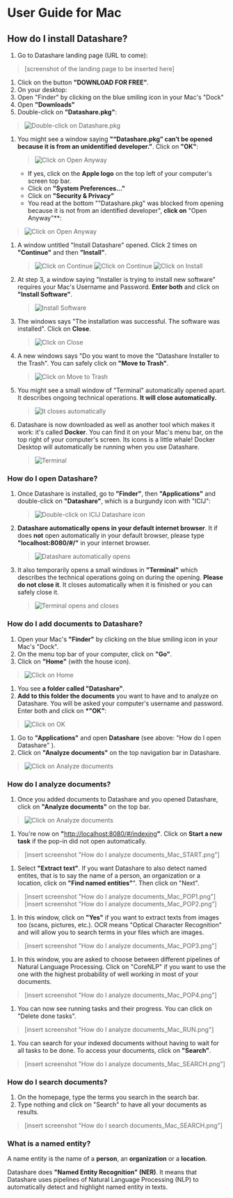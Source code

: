 # User Guide for Mac

## How do I install Datashare?

1. Go to Datashare landing page \(URL to come\):

> \[screenshot of the landing page to be inserted here\]

1. Click on the button **"DOWNLOAD FOR FREE"**.
2. On your desktop:
3. Open "Finder" by clicking on the blue smiling icon in your Mac's "Dock" 
4. Open **"Downloads"** 
5. Double-click on **"Datashare.pkg"**:

> ![Double-click on Datashare.pkg](https://i.imgur.com/F1IGjsz.png)

1. You might see a window saying **"“Datashare.pkg” can’t be opened because it is from an unidentified developer."**. Click on **"OK"**:

   > ![Click on Open Anyway](https://i.imgur.com/RMlO2Kz.png)

   * If yes, click on the **Apple logo** on the top left of your computer's screen top bar.
   * Click on **"System Preferences..."**
   * Click on **"Security & Privacy"** 
   * You read at the bottom ""Datashare.pkg" was blocked from opening because it is not from an identified developer",  **click on** "Open Anyway"\*\*: 

> ![Click on Open Anyway](https://i.imgur.com/bjBNkqm.png)

1. A window untitled "Install Datashare" opened. Click 2 times on **"Continue"** and then **"Install"**.

   > ![Click on Continue](https://i.imgur.com/UMpmxBm.png) ![Click on Continue](https://i.imgur.com/bfuAGFt.png) ![Click on Install](https://i.imgur.com/ayIxDHA.png)

2. At step 3, a window saying "Installer is trying to install new software" requires your Mac's Username and Password. **Enter both** and click on **"Install Software"**.

   > ![Install Software](https://i.imgur.com/S59dV0X.png)

3. The windows says "The installation was successful. The software was installed". Click on **Close**.

   > ![Click on Close](https://i.imgur.com/nCCy5N1.png)

4. A new windows says "Do you want to move the "Datashare Installer to the Trash". You can safely click on **"Move to Trash"**.

   > ![Click on Move to Trash](https://i.imgur.com/MBC013j.png)

5. You might see a small window of "Terminal" automatically opened apart. It describes ongoing technical operations. **It will close automatically.**

   > ![It closes automatically](https://i.imgur.com/pmYgUZ1.png)

6. Datashare is now downloaded as well as another tool which makes it work: it's called **Docker**. You can find it on your Mac's menu bar, on the top right of your computer's screen. Its icons is a little whale! Docker Desktop will automatically be running when you use Datashare.

   > ![Terminal](https://i.imgur.com/fZfNLzi.png)

### How do I open Datashare?

1. Once Datashare is installed, go to **"Finder"**, then **"Applications"** and double-click on **"Datashare"**, which is a burgundy icon with "ICIJ":

   > ![Double-click on ICIJ Datashare icon](https://i.imgur.com/uTyRtCa.png)

2. **Datashare automatically opens in your default internet browser**. It if does **not** open automatically in your default browser, please type **"localhost:8080/\#/"** in your internet browser.

   > ![Datashare automatically opens](https://i.imgur.com/CyW1qhF.png)

3. It also temporarily opens a small windows in **"Terminal"** which describes the technical operations going on during the opening. **Please do not close it**. It closes automatically when it is finished or you can safely close it.

   > ![Terminal opens and closes](https://i.imgur.com/QADMxWK.png)

### How do I add documents to Datashare?

1. Open your Mac's **"Finder"** by clicking on the blue smiling icon in your Mac's "Dock".
2. On the menu top bar of your computer, click on **"Go"**.
3. Click on **"Home"** \(with the house icon\).

> ![Click on Home](https://i.imgur.com/McX4uQt.png)

1. You see **a folder called "Datashare"**.
2. **Add to this folder the documents** you want to have and to analyze on Datashare. You will be asked your computer's username and password. Enter both and click on **\*"OK"**:

> ![Click on OK](https://i.imgur.com/31QUoE9.png)

1. Go to **"Applications"** and open **Datashare** \(see above: "How do I open Datashare" \).
2. Click on **"Analyze documents"** on the top navigation bar in Datashare.

> ![Click on Analyze documents](https://i.imgur.com/OOgtMm8.png)

### How do I analyze documents?

1. Once you added documents to Datashare and you opened Datashare, click on **"Analyze documents"** on the top bar.

> ![Click on Analyze documents](https://i.imgur.com/OOgtMm8.png)

1. You're now on **"**[http://localhost:8080/\#/indexing](http://localhost:8080/#/indexing)**"**. Click on **Start a new task** if the pop-in did not open automatically.

> \[insert screenshot "How do I analyze documents\_Mac\_START.png"\]

1. Select **"Extract text"**. If you want Datashare to also detect named entites, that is to say the name of a person, an organization or a location, click on **"Find named entities"**". Then click on "Next".

> \[insert screenshot "How do I analyze documents\_Mac\_POP1.png"\] \[insert screenshot "How do I analyze documents\_Mac\_POP2.png"\]

1. In this window, click on **"Yes"** if you want to extract texts from images too \(scans, pictures, etc.\). OCR means "Optical Character Recognition" and will allow you to search terms in your files which are images.

> \[insert screenshot "How do I analyze documents\_Mac\_POP3.png"\]

1. In this window, you are asked to choose between different pipelines of Natural Language Processing. Click on "CoreNLP" if you want to use the one with the highest probability of well working in most of your documents.

> \[insert screenshot "How do I analyze documents\_Mac\_POP4.png"\]

1. You can now see running tasks and their progress. You can click on "Delete done tasks".

> \[insert screenshot "How do I analyze documents\_Mac\_RUN.png"\]

1. You can search for your indexed documents without having to wait for all tasks to be done. To access your documents, click on **"Search"**.

> \[insert screenshot "How do I analyze documents\_Mac\_SEARCH.png"\]

### How do I search documents?

1. On the homepage, type the terms you search in the search bar.
2. Type nothing and click on "Search" to have all your documents as results.

> \[insert screenshot "How do I search documents\_Mac\_SEARCH.png"\]

### What is a named entity?

A name entity is the name of a **person**, an **organization** or a **location**.

Datashare does **"Named Entity Recognition" \(NER\)**. It means that Datashare uses pipelines of Natural Language Processing \(NLP\) to automatically detect and highlight named entity in texts.

